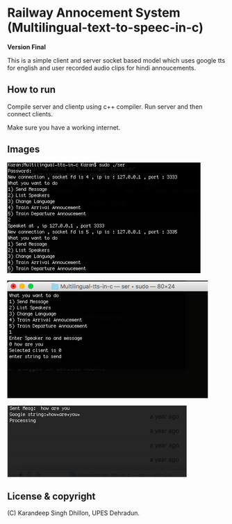 # Railway Annocement System (Multilingual-text-to-speec-in-c)

**Version Final**


This is a simple client and server socket based model which uses google tts for english and user recorded
audio clips for hindi annoucements.


## How to run
Compile server and clientp using c++ compiler.
Run server and then connect clients.

Make sure you have a working internet.

## Images
![Server Menu](https://github.com/karandeepdps/Multilingual-tts-in-c/blob/master/Images/server%20menu.png)


![Server sending message to client](https://github.com/karandeepdps/Multilingual-tts-in-c/blob/master/Images/server%20sending%20message.png)


![Client processing server string](https://github.com/karandeepdps/Multilingual-tts-in-c/blob/master/Images/client%20processing%20string.png)


## License & copyright
(C) Karandeep Singh Dhillon, UPES Dehradun.